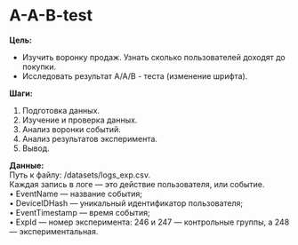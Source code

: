 # A-A-B-test


**Цель:**  
- Изучить воронку продаж. Узнать сколько пользователей доходят до покупки.
- Исследовать результат А/А/В - теста (изменение шрифта).  


**Шаги:**

1. Подготовка данных.  
2. Изучение и проверка данных.  
3. Анализ воронки событий.  
4. Анализ результатов эксперимента.  
5. Вывод.  


**Данные:**  
Путь к файлу: /datasets/logs_exp.csv.  
Каждая запись в логе — это действие пользователя, или событие.   
•	EventName — название события;  
•	DeviceIDHash — уникальный идентификатор пользователя;  
•	EventTimestamp — время события;   
•	ExpId — номер эксперимента: 246 и 247 — контрольные группы, а 248 — экспериментальная.
